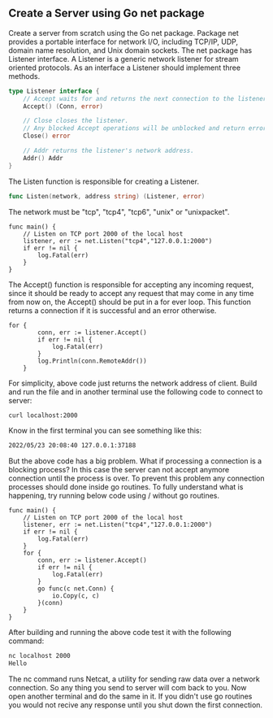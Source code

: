 ## Create a Server using Go net package

Create a server from scratch using the Go net package. Package net provides a portable interface for network I/O, including TCP/IP, UDP, domain name resolution, and Unix domain sockets.
The net package has Listener interface. A Listener is a generic network listener for stream oriented protocols. As an interface a Listener should implement three methods.

```go
type Listener interface {
	// Accept waits for and returns the next connection to the listener.
	Accept() (Conn, error)

	// Close closes the listener.
	// Any blocked Accept operations will be unblocked and return errors.
	Close() error

	// Addr returns the listener's network address.
	Addr() Addr
}
``` 
The Listen function is responsible for creating a Listener.

```go
func Listen(network, address string) (Listener, error)
``` 
The network must be "tcp", "tcp4", "tcp6", "unix" or "unixpacket".

```golang
func main() {
	// Listen on TCP port 2000 of the local host
	listener, err := net.Listen("tcp4","127.0.0.1:2000")
	if err != nil {
		log.Fatal(err)
	}
}
``` 
The Accept() function is responsible for accepting any incoming request, since it should be ready to accept any request that may come in any time from now on, the Accept() should be put in a for ever loop. This function returns a connection if it is successful and an error otherwise.

```golang
for {
		conn, err := listener.Accept()
		if err != nil {
			log.Fatal(err)
		}
		log.Println(conn.RemoteAddr())
	}
``` 
For simplicity, above code just returns the network address of client.  Build and run the file and in another terminal use the following code to connect to server:

```bash
curl localhost:2000
``` 
Know in the first terminal you can see something like this:

```bash
2022/05/23 20:08:40 127.0.0.1:37188
``` 
But the above code has a big problem. What if processing a connection is a blocking process? In this case  the server can not accept anymore connection until the process is over. To prevent this problem any connection processes should done inside go routines.
To fully understand what is happening, try running below code using / without go routines.

```golang
func main() {
	// Listen on TCP port 2000 of the local host
	listener, err := net.Listen("tcp4","127.0.0.1:2000")
	if err != nil {
		log.Fatal(err)
	}
	for {
		conn, err := listener.Accept()
		if err != nil {
			log.Fatal(err)
		}
		go func(c net.Conn) {
			io.Copy(c, c)
		}(conn)
	}
}
``` 
After building and running the above code test it with the following command:

```bash
nc localhost 2000
Hello
``` 
The nc command runs Netcat, a utility for sending raw data over a network connection.
So any thing you send to server will com back to you. Now open another terminal and do the same in it. If you didn't use go routines you would not recive any response until you shut down the first connection.

 
 





